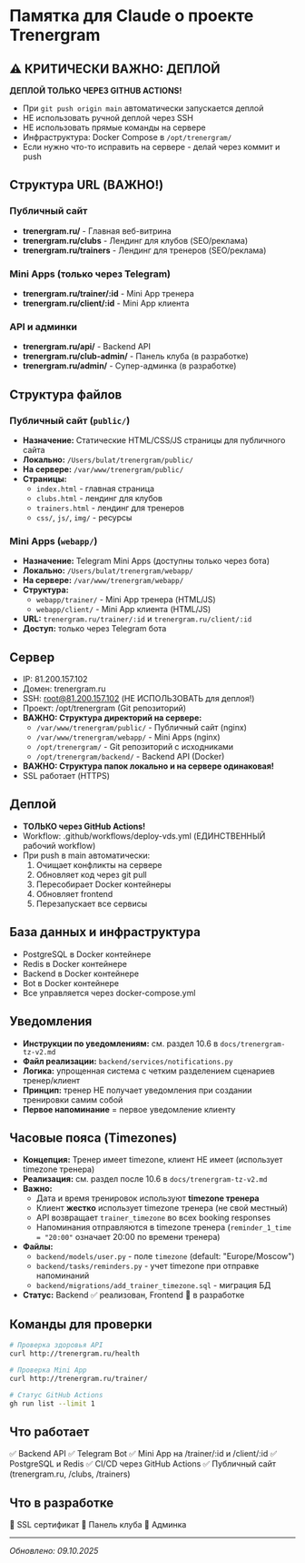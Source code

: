 # Памятка для Claude о проекте Trenergram

## ⚠️ КРИТИЧЕСКИ ВАЖНО: ДЕПЛОЙ
**ДЕПЛОЙ ТОЛЬКО ЧЕРЕЗ GITHUB ACTIONS!**
- При `git push origin main` автоматически запускается деплой
- НЕ использовать ручной деплой через SSH
- НЕ использовать прямые команды на сервере
- Инфраструктура: Docker Compose в `/opt/trenergram/`
- Если нужно что-то исправить на сервере - делай через коммит и push

## Структура URL (ВАЖНО!)

### Публичный сайт
- **trenergram.ru/** - Главная веб-витрина
- **trenergram.ru/clubs** - Лендинг для клубов (SEO/реклама)
- **trenergram.ru/trainers** - Лендинг для тренеров (SEO/реклама)

### Mini Apps (только через Telegram)
- **trenergram.ru/trainer/:id** - Mini App тренера
- **trenergram.ru/client/:id** - Mini App клиента

### API и админки
- **trenergram.ru/api/** - Backend API
- **trenergram.ru/club-admin/** - Панель клуба (в разработке)
- **trenergram.ru/admin/** - Супер-админка (в разработке)

## Структура файлов

### Публичный сайт (`public/`)
- **Назначение:** Статические HTML/CSS/JS страницы для публичного сайта
- **Локально:** `/Users/bulat/trenergram/public/`
- **На сервере:** `/var/www/trenergram/public/`
- **Страницы:**
  - `index.html` - главная страница
  - `clubs.html` - лендинг для клубов
  - `trainers.html` - лендинг для тренеров
  - `css/`, `js/`, `img/` - ресурсы

### Mini Apps (`webapp/`)
- **Назначение:** Telegram Mini Apps (доступны только через бота)
- **Локально:** `/Users/bulat/trenergram/webapp/`
- **На сервере:** `/var/www/trenergram/webapp/`
- **Структура:**
  - `webapp/trainer/` - Mini App тренера (HTML/JS)
  - `webapp/client/` - Mini App клиента (HTML/JS)
- **URL:** `trenergram.ru/trainer/:id` и `trenergram.ru/client/:id`
- **Доступ:** только через Telegram бота

## Сервер
- IP: 81.200.157.102
- Домен: trenergram.ru
- SSH: root@81.200.157.102 (НЕ ИСПОЛЬЗОВАТЬ для деплоя!)
- Проект: /opt/trenergram (Git репозиторий)
- **ВАЖНО: Структура директорий на сервере:**
  - `/var/www/trenergram/public/` - Публичный сайт (nginx)
  - `/var/www/trenergram/webapp/` - Mini Apps (nginx)
  - `/opt/trenergram/` - Git репозиторий с исходниками
  - `/opt/trenergram/backend/` - Backend API (Docker)
- **ВАЖНО: Структура папок локально и на сервере одинаковая!**
- SSL работает (HTTPS)

## Деплой
- **ТОЛЬКО через GitHub Actions!**
- Workflow: .github/workflows/deploy-vds.yml (ЕДИНСТВЕННЫЙ рабочий workflow)
- При push в main автоматически:
  1. Очищает конфликты на сервере
  2. Обновляет код через git pull
  3. Пересобирает Docker контейнеры
  4. Обновляет frontend
  5. Перезапускает все сервисы

## База данных и инфраструктура
- PostgreSQL в Docker контейнере
- Redis в Docker контейнере
- Backend в Docker контейнере
- Bot в Docker контейнере
- Все управляется через docker-compose.yml

## Уведомления
- **Инструкции по уведомлениям:** см. раздел 10.6 в `docs/trenergram-tz-v2.md`
- **Файл реализации:** `backend/services/notifications.py`
- **Логика:** упрощенная система с четким разделением сценариев тренер/клиент
- **Принцип:** тренер НЕ получает уведомления при создании тренировки самим собой
- **Первое напоминание** = первое уведомление клиенту

## Часовые пояса (Timezones)
- **Концепция:** Тренер имеет timezone, клиент НЕ имеет (использует timezone тренера)
- **Реализация:** см. раздел после 10.6 в `docs/trenergram-tz-v2.md`
- **Важно:**
  - Дата и время тренировок используют **timezone тренера**
  - Клиент **жестко** использует timezone тренера (не свой местный)
  - API возвращает `trainer_timezone` во всех booking responses
  - Напоминания отправляются в timezone тренера (`reminder_1_time = "20:00"` означает 20:00 по времени тренера)
- **Файлы:**
  - `backend/models/user.py` - поле `timezone` (default: "Europe/Moscow")
  - `backend/tasks/reminders.py` - учет timezone при отправке напоминаний
  - `backend/migrations/add_trainer_timezone.sql` - миграция БД
- **Статус:** Backend ✅ реализован, Frontend 🚧 в разработке

## Команды для проверки
```bash
# Проверка здоровья API
curl http://trenergram.ru/health

# Проверка Mini App
curl http://trenergram.ru/trainer/

# Статус GitHub Actions
gh run list --limit 1
```

## Что работает
✅ Backend API
✅ Telegram Bot
✅ Mini App на /trainer/:id и /client/:id
✅ PostgreSQL и Redis
✅ CI/CD через GitHub Actions
✅ Публичный сайт (trenergram.ru, /clubs, /trainers)

## Что в разработке
🚧 SSL сертификат
🚧 Панель клуба
🚧 Админка

---
*Обновлено: 09.10.2025*